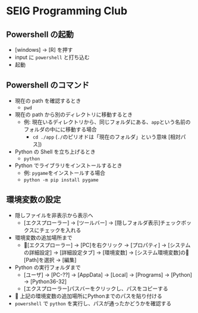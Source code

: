 # SEIG Programming Club

## Powershell の起動
* [windows] -> [R] を押す
* input に `powershell` と打ち込む
* 起動

## Powershell のコマンド
* 現在の path を確認するとき
    * `pwd`
* 現在の path から別のディレクトリに移動するとき
    * 例: 現在いるディレクトリから、同じフォルダにある、`app`という名前のフォルダの中にに移動する場合
        * `cd ./app` (`./`のピリオドは「現在のフォルダ」という意味 [相対パス])
* Python の Shell を立ち上げるとき
    * `python`
* Python でライブラリをインストールするとき
    * 例: `pygame`をインストールする場合
    * `python -m pip install pygame`


## 環境変数の設定
* 隠しファイルを非表示から表示へ
    *  [エクスプローラー] -> [ツールバー] -> [隠しフォルダ表示]チェックボックスにチェックを入れる
* 環境変数の追加場所まで
    * [エクスプローラー] -> [PC]を右クリック -> [プロパティ] -> [システムの詳細設定] -> [詳細設定タブ] -> [環境変数] -> [システム環境変数]の [Path]を選択 -> [編集]
* Python の実行フォルダまで
    * [ユーザ] -> [PC-??] -> [AppData] -> [Local] -> [Programs] -> [Python] -> [Python36-32]
    * [エクスプローラー]パスバーをクリックし、パスをコピーする
*  上記の環境変数の追加場所にPythonまでのパスを貼り付ける
* `powershell` で `python` を実行し、パスが通ったかどうかを確認する